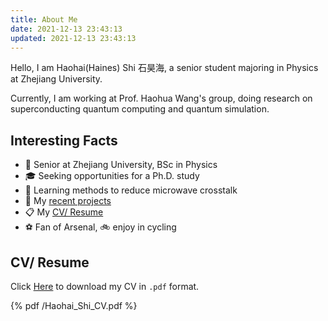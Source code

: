 ```yaml
---
title: About Me
date: 2021-12-13 23:43:13
updated: 2021-12-13 23:43:13
---
```


Hello, I am Haohai(Haines) Shi 石昊海, a senior student majoring in Physics at Zhejiang University.

Currently, I am working at Prof. Haohua Wang's group, doing research on superconducting quantum computing and quantum simulation.

## Interesting Facts

* 💬 Senior at Zhejiang University, BSc in Physics
* 🎓 Seeking opportunities for a Ph.D. study
* 🌱 Learning methods to reduce microwave crosstalk
* 💼 My [recent projects](/categories/gallery/)
* 📋 My [CV/ Resume](#cv-resume)
* ⚽ Fan of Arsenal, 🚲 enjoy in cycling

## CV/ Resume

Click [Here](/Haohai_Shi_CV.pdf) to download my CV in `.pdf` format.

{% pdf /Haohai_Shi_CV.pdf %}